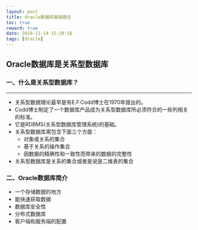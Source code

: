 ```yaml
---
layout: post
title: Oracle数据库基础理论
toc: true
reward: true
date: 2019-11-14 15:29:18
tags: [Oracle]
---
```

## **Oracle数据库是关系型数据库**
### 一、什么是关系型数据库？
***
* 关系型数据理论最早是有E.F.Codd博士在1970年提出的。
* Codd博士制定了一个数据库产品成为关系型数据库所必须符合的一些列相关的标准。
* 它是RDBMS(关系型数据库管理系统)的基础。
* 关系型数据库需包含下面三个方面：
  - 对象或关系的集合
  - 基于关系的操作集合
  - 因数据的精确性和一致性而带来的数据的完整性
* 关系型数据库是关系的集合或者是说是二维表的集合
  
### 二、Oracle数据库简介
* 一个存储数据的地方
* 能快速获取数据
* 数据库安全性
* 分布式数据库
* 客户端和服务端的配置